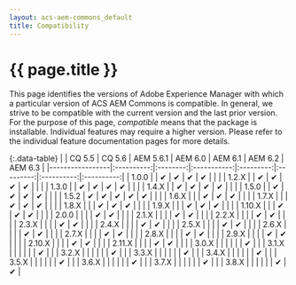 ```yaml
---
layout: acs-aem-commons_default
title: Compatibility
---
```


# {{ page.title }}

This page identifies the versions of Adobe Experience Manager with which a particular version of ACS AEM Commons is compatible. In general, we strive to be compatible with the current version and the last prior version. For the purpose of this page, _compatible_ means that the package is installable. Individual features may require a higher version. Please refer to the individual feature documentation pages for more details.


{:.data-table}
|                 | CQ 5.5     | CQ 5.6   |  AEM 5.6.1  | AEM 6.0   | AEM 6.1   |  AEM 6.2   |  AEM 6.3   |
|-----------------|:----------:|:--------:|:-----------:|:---------:|:---------:|:----------:|:----------:|
| 1.0.0           |            | &#x2714; | &#x2714;    | &#x2714;  | &#x2714;  |            |            |
| 1.2.X           |            | &#x2714; | &#x2714;    | &#x2714;  | &#x2714;  |            |            |
| 1.3.0           |            | &#x2714; | &#x2714;    | &#x2714;  | &#x2714;  |            |            |
| 1.4.X           |            | &#x2714; | &#x2714;    | &#x2714;  | &#x2714;  |            |            |
| 1.5.0           |            | &#x2714; | &#x2714;    | &#x2714;  | &#x2714;  |            |            |
| 1.5.2           | &#x2714;   | &#x2714; | &#x2714;    | &#x2714;  | &#x2714;  |            |            |
| 1.6.X           |            |          | &#x2714;    | &#x2714;  | &#x2714;  |            |            |
| 1.7.X           |            |          | &#x2714;    | &#x2714;  | &#x2714;  |            |            |
| 1.8.X           |            |          | &#x2714;    | &#x2714;  | &#x2714;  |            |            |
| 1.9.X           |            |          | &#x2714;    | &#x2714;  | &#x2714;  |            |            |
| 1.10.X          |            |          | &#x2714;    | &#x2714;  | &#x2714;  |            |            |
| 2.0.0           |            |          |             | &#x2714;  | &#x2714;  |            |            |
| 2.1.X           |            |          |             | &#x2714;  | &#x2714;  |            |            |
| 2.2.X           |            |          |             | &#x2714;  | &#x2714;  |            |            |
| 2.3.X           |            |          |             | &#x2714;  | &#x2714;  |            |            |
| 2.4.X           |            |          |             | &#x2714;  | &#x2714;  |            |            |
| 2.5.X           |            |          |             | &#x2714;  | &#x2714;  |            |            |
| 2.6.X           |            |          |             | &#x2714;  | &#x2714;  |            |            |
| 2.7.X           |            |          |             | &#x2714;  | &#x2714;  |            |            |
| 2.8.X           |            |          |             | &#x2714;  | &#x2714;  |            |            |
| 2.9.X           |            |          |             | &#x2714;  | &#x2714;  |            |            |
| 2.10.X          |            |          |             | &#x2714;  | &#x2714;  |            |            |
| 2.11.X          |            |          |             | &#x2714;  | &#x2714;  |            |            |
| 3.0.X           |            |          |             |           |           | &#x2714;   |            |
| 3.1.X           |            |          |             |           |           | &#x2714;   |            |
| 3.2.X           |            |          |             |           |           | &#x2714;   |            |
| 3.3.X           |            |          |             |           |           | &#x2714;   |            |
| 3.4.X           |            |          |             |           |           | &#x2714;   |            |
| 3.5.X           |            |          |             |           |           | &#x2714;   |            |
| 3.6.X           |            |          |             |           |           | &#x2714;   |            |
| 3.7.X           |            |          |             |           |           | &#x2714;   |            |
| 3.8.X           |            |          |             |           |           | &#x2714;   |  &#x2714;  |

